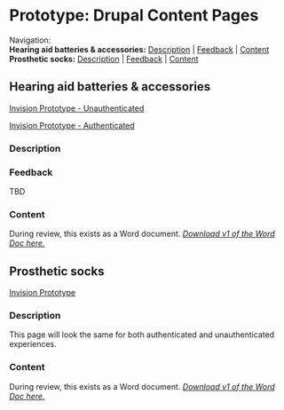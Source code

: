 # Prototype: Drupal Content Pages

Navigation: <br>
**Hearing aid batteries & accessories:** [Description](https://github.com/department-of-veterans-affairs/va.gov-team/blob/master/products/medical-device-tool/design/prototype-drupal-pages.md#description) | [Feedback](https://github.com/department-of-veterans-affairs/va.gov-team/blob/master/products/medical-device-tool/design/prototype-drupal-pages.md#feedback) | [Content](https://github.com/department-of-veterans-affairs/va.gov-team/blob/master/products/medical-device-tool/design/prototype-drupal-pages.md#content)<br>
**Prosthetic socks:** [Description](https://github.com/department-of-veterans-affairs/va.gov-team/blob/master/products/medical-device-tool/design/prototype-drupal-pages.md#description-1) | [Feedback](https://github.com/department-of-veterans-affairs/va.gov-team/blob/master/products/medical-device-tool/design/prototype-drupal-pages.md#feedback-1) | [Content](https://github.com/department-of-veterans-affairs/va.gov-team/blob/master/products/medical-device-tool/design/prototype-drupal-pages.md#content-1)

## Hearing aid batteries & accessories 
[Invision Prototype - Unauthenticated](https://vsateams.invisionapp.com/d/main?origin=v7#/console/19309480/410077289/preview?scrollOffset=3908.800048828125)

[Invision Prototype - Authenticated](https://vsateams.invisionapp.com/d/main?origin=v7#/console/19309480/410077290/preview?scrollOffset=3908.800048828125)

### Description 


### Feedback 
TBD

### Content

During review, this exists as a Word document. [_Download v1 of the Word Doc here._](https://github.com/department-of-veterans-affairs/va.gov-team/blob/master/products/medical-device-tool/design/documents/MDT-Hearing-Aid-Content-v1.docx)


## Prosthetic socks 
[Invision Prototype](https://vsateams.invisionapp.com/share/VBWMFDUHDFX)

### Description
This page will look the same for both authenticated and unauthenticated experiences.

### Content 
During review, this exists as a Word document. [_Download v1 of the Word Doc here._](https://github.com/department-of-veterans-affairs/va.gov-team/blob/master/products/medical-device-tool/design/documents/MDT%20-%20Prosthetic%20Socks%20Content.docx)
